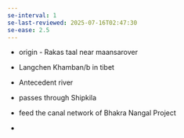 ```yaml
---
se-interval: 1
se-last-reviewed: 2025-07-16T02:47:30
se-ease: 2.5
---
```

- origin - Rakas taal near maansarover

- Langchen Khamban/b in tibet

- Antecedent river
- passes through Shipkila
- feed the canal network of Bhakra Nangal Project
- 
